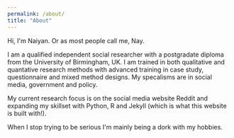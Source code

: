 ```yaml
---
permalink: /about/
title: "About"
---
```


Hi, I'm Naiyan. Or as most people call me, Nay.

I am a qualified independent social researcher with a postgradate diploma from the University of Birmingham, UK. I am trained in both qualitative and quantative research methods with advanced training in case study, questionnaire and mixed method designs. My specalisms are in social media, government and policy.

My current research focus is on the social media website Reddit and expanding my skillset with Python, R and Jekyll (which is what this website is built with!).

When I stop trying to be serious I'm mainly being a dork with my hobbies. 
